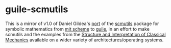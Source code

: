 # guile-scmutils

This is a mirror of v1.0 of Daniel Gildea's
[port](http://www.cs.rochester.edu/~gildea/guile-scmutils/) of the
[scmutils](http://www-swiss.ai.mit.edu/~gjs/6946/linux-install.htm)
package for symbolic mathematics from
[mit scheme](http://www.gnu.org/software/mit-scheme/) to
[guile](http://www.gnu.org/software/guile/guile.html), in an effort to
make scmutils and the examples from the
[Structure and Interpretation of Classical Mechanics](http://mitpress.mit.edu/SICM/)
available on a wider variety of architectures/operating systems.

